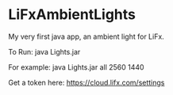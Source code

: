 # LiFxAmbientLights

My very first java app, an ambient light for LiFx.


To Run:
java Lights.jar <api token> <selector> <screen width> <screen height>

For example:
java Lights.jar <api token> all 2560 1440

Get a token here:
https://cloud.lifx.com/settings